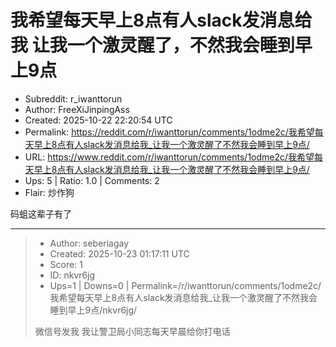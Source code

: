 # 我希望每天早上8点有人slack发消息给我 让我一个激灵醒了，不然我会睡到早上9点

- Subreddit: r_iwanttorun
- Author: FreeXiJinpingAss
- Created: 2025-10-22 22:20:54 UTC
- Permalink: https://reddit.com/r/iwanttorun/comments/1odme2c/我希望每天早上8点有人slack发消息给我_让我一个激灵醒了不然我会睡到早上9点/
- URL: https://www.reddit.com/r/iwanttorun/comments/1odme2c/我希望每天早上8点有人slack发消息给我_让我一个激灵醒了不然我会睡到早上9点/
- Ups: 5 | Ratio: 1.0 | Comments: 2
- Flair: 炒作狗


码蛆这辈子有了


---

> - Author: seberiagay
> - Created: 2025-10-23 01:17:11 UTC
> - Score: 1
> - ID: nkvr6jg
> - Ups=1 | Downs=0 | Permalink=/r/iwanttorun/comments/1odme2c/我希望每天早上8点有人slack发消息给我_让我一个激灵醒了不然我会睡到早上9点/nkvr6jg/
>
> 微信号发我 我让警卫局小同志每天早晨给你打电话
